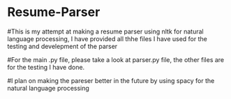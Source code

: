 # Resume-Parser

#This is my attempt at making a resume parser using nltk for natural language processing, I have provided all thhe files I have used for the testing and develepment of the parser

#For the main .py file, please take a look at parser.py file, the other files are for the testing I have done.

#I plan on making the pareser better in the future by using spacy for the natural language processing
